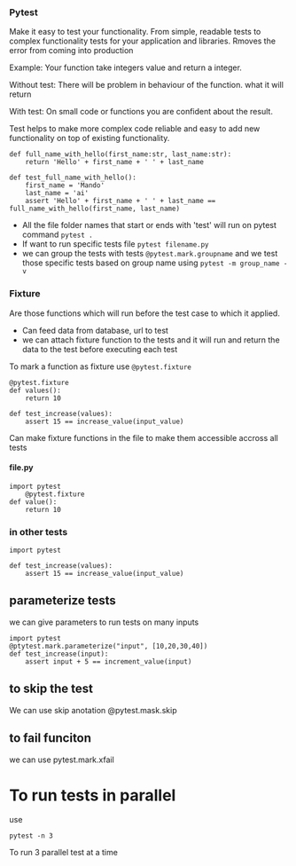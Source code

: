 ### Pytest
Make it easy to test your functionality. From simple, readable tests to complex functionality tests for your application and libraries.
Rmoves the error from coming into production


Example: Your function take integers value and return a integer.

Without test: There will be problem in behaviour of the function. what it will return

With test: On small code or functions you are confident about the result.

Test helps to make more complex code reliable and easy to add new functionality on top of existing functionality.

    def full_name_with_hello(first_name:str, last_name:str):
        return 'Hello' + first_name + ' ' + last_name

    def test_full_name_with_hello():
        first_name = 'Mando'
        last_name = 'ai'
        assert 'Hello' + first_name + ' ' + last_name == full_name_with_hello(first_name, last_name)


- All the file folder names that start or ends with 'test' will run  on pytest command
`pytest . `
- If want to run specific tests file    `pytest filename.py`
- we can group the tests with tests `@pytest.mark.groupname` and we test those specific tests based on group name using `pytest -m group_name -v`

### Fixture
Are those functions which will run before the test case to which it applied.
- Can feed data from database, url to test
- we can attach fixture function to the tests and it will run and return the data to the test before executing each test

To mark a function as fixture
use `@pytest.fixture`

    @pytest.fixture
    def values():
        return 10

    def test_increase(values):
        assert 15 == increase_value(input_value)


Can make fixture functions in the file to make them accessible accross all tests

#### file.py

    import pytest
        @pytest.fixture
    def value():
        return 10

### in other tests
    import pytest

    def test_increase(values):
        assert 15 == increase_value(input_value)


## parameterize tests
we can give parameters to run tests on many inputs

    import pytest
    @ptytest.mark.parameterize("input", [10,20,30,40])
    def test_increase(input):
        assert input + 5 == increment_value(input)

## to skip the test
We can use skip anotation
@pytest.mask.skip

## to fail funciton
we can use pytest.mark.xfail


# To run tests in parallel
use

    pytest -n 3

To run 3 parallel test at a time
